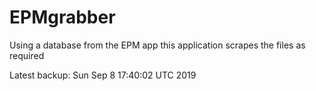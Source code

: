 # EPMgrabber
Using a database from the EPM app this application scrapes the files as required


Latest backup: Sun Sep 8 17:40:02 UTC 2019
